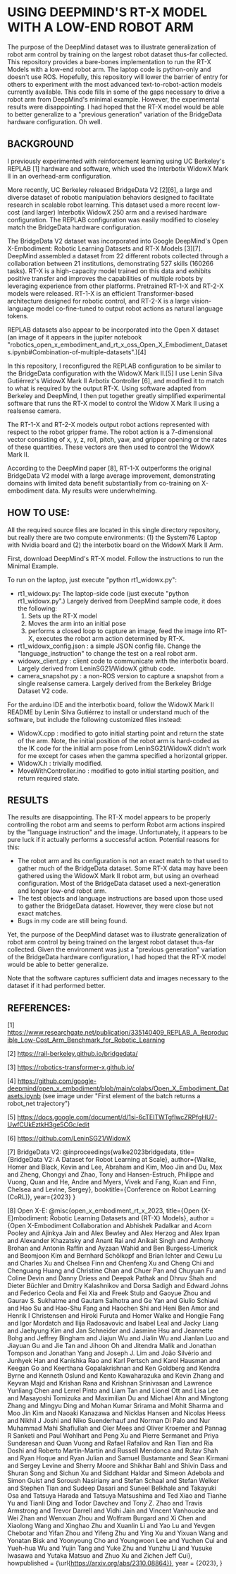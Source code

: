 # USING DEEPMIND'S RT-X MODEL WITH A LOW-END ROBOT ARM

The purpose of the DeepMind dataset was to illustrate generalization of robot arm control by training on the largest robot dataset thus-far collected.  This repository provides a bare-bones implementation to run the RT-X Models with a low-end robot arm. The laptop code is python-only and doesn't use ROS.  Hopefully, this repository will lower the barrier of entry for others to experiment with the most advanced text-to-robot-action models currently available. This code fills in some of the gaps necessary to drive a robot arm from DeepMind's minimal example.  However, the experimental results were disappointing. I had hoped that the RT-X model would be able to better generalize to a "previous generation" variation of the BridgeData hardware configuration.  Oh well.

## BACKGROUND

I previously experimented with reinforcement learning using UC Berkeley's REPLAB [1] hardware and software, which used the Interbotix WidowX Mark II in an overhead-arm configuration. 

More recently, UC Berkeley released BridgeData V2 [2][6], a large and diverse dataset of robotic manipulation behaviors designed to facilitate research in scalable robot learning. This dataset used a more recent low-cost (and larger) Interbotix WidowX 250 arm and a revised hardware configuration. The REPLAB configuration was easily modified to closeley match the BridgeData hardware configuration.

The BridgeData V2 dataset was incorporated into Google DeepMind's Open X-Embodiment: Robotic Learning Datasets and RT-X Models [3][7]. DeepMind assembled a dataset from 22 different robots collected through a collaboration between 21 institutions, demonstrating 527 skills (160266 tasks). RT-X is a high-capacity model trained on this data and exhibits positive transfer and improves the capabilities of multiple robots by leveraging experience from other platforms. Pretrained RT-1-X and RT-2-X models were released.  RT-1-X is an efficient Transformer-based architecture designed for robotic control, and RT-2-X is a large vision-language model co-fine-tuned to output robot actions as natural language tokens.  

REPLAB datasets also appear to be incorporated into the Open X dataset (an image of it appears in the jupiter notebook "robotics_open_x_embodiment_and_rt_x_oss_Open_X_Embodiment_Datasets.ipynb#Combination-of-multiple-datasets".)[4]

In this repository, I reconfigured the REPLAB configuration to be similar to the BridgeData configuration with the WidowX Mark II.[5]  I use Lenin Silva Gutiérrez's WidowX Mark II Arbotix Controller [6], and modified it to match to what is required by the output RT-X.  Using software adapted from Berkeley and DeepMind, I then put together greatly simplified experimental software that runs the RT-X model to control the Widow X Mark II using a realsense camera.

The RT-1-X and RT-2-X models output robot actions represented with respect to the robot gripper frame. The robot action is a 7-dimensional vector consisting of x, y, z, roll, pitch, yaw, and gripper opening or the rates of these quantities. These vectors are then used to control the WidowX Mark II.

According to the DeepMind paper [8], RT-1-X outperforms the original BridgeData V2 model with a large average improvement, demonstrating domains with limited data benefit substantially from co-training on X-embodiment data.  My results were underwhelming.

## HOW TO USE:

All the required source files are located in this single directory repository, but really there are two compute environments: (1) the System76 Laptop with Nvidia board and (2) the interbotix board on the WidowX Mark II Arm.
  
First, download DeepMind's RT-X model.  Follow the instructions to run the Minimal Example.

To run on the laptop, just execute "python rt1_widowx.py":
 - rt1_widowx.py: The laptop-side code (just execute "python rt1_widowx.py".) Largely derived from DeepMind sample code, it does the following:
   1. Sets up the RT-X model
   2. Moves the arm into an initial pose
   3. performs a closed loop to capture an image, feed the image into RT-X, executes the robot arm action determined by RT-X.  
 - rt1_widowx_config.json : a simple JSON config file. Change the "language_instruction" to change the test on a real robot arm.
 - widowx_client.py : client code to communicate with the interbotix board. Largely derived from LeninSG21/WidowX github code. 
 - camera_snapshot.py : a non-ROS version to capture a snapshot from a single realsense camera. Largely derived from the Berkeley Bridge Dataset V2 code.

For the arduino IDE and the interbotix board, follow the WidowX Mark II README by Lenin Silva Gutiérrez to install or understand much of the software, but include the following customized files instead: 
 - WidowX.cpp : modified to goto initial starting point and return the state of the arm.  Note, the initial position of the robot arm is hard-coded as the IK code for the initial arm pose from LeninSG21/WidowX didn't work for me except for cases when the gamma specified a horizontal gripper.
 - WidowX.h : trivially modified.
 - MoveWithController.ino : modified to goto initial starting position, and return required state.

## RESULTS

The results are disappointing.  The RT-X model appears to be properly controlling the robot arm and seems to perform Robot arm actions inspired by the "language instruction" and the image. Unfortunately, it appears to be pure luck if it actually performs a successful action.  Potential reasons for this:
  - The robot arm and its configuration is not an exact match to that used to gather much of the BridgeData dataset.  Some RT-X data may have been gathered using the WidowX Mark II robot arm, but using an overhead configuration. Most of the BridgeData dataset used a next-generation and longer low-end robot arm.  
  - The test objects and language instructions are based upon those used to gather the BridgeData dataset.  However, they were close but not exact matches.
  - Bugs in my code are still being found.

Yet, the purpose of the DeepMind dataset was to illustrate generalization of robot arm control by being trained on the largest robot dataset thus-far collected. Given the environment was just a "previous generation" variation of the BridgeData hardware configuration, I had hoped that the RT-X model would be able to better generalize.

Note that the software captures sufficient data and images necessary to the dataset if it had performed better. 

## REFERENCES:

[1] https://www.researchgate.net/publication/335140409_REPLAB_A_Reproducible_Low-Cost_Arm_Benchmark_for_Robotic_Learning

[2] https://rail-berkeley.github.io/bridgedata/

[3] https://robotics-transformer-x.github.io/

[4] https://github.com/google-deepmind/open_x_embodiment/blob/main/colabs/Open_X_Embodiment_Datasets.ipynb (see image under "First element of the batch returns a robot_net trajectory")

[5] https://docs.google.com/document/d/1si-6cTElTWTgflwcZRPfgHU7-UwfCUkEztkH3ge5CGc/edit

[6] https://github.com/LeninSG21/WidowX

[7] BridgeData V2:
@inproceedings{walke2023bridgedata,
  title={BridgeData V2: A Dataset for Robot Learning at Scale},
  author={Walke, Homer and Black, Kevin and Lee, Abraham and Kim, Moo Jin and Du, Max and Zheng, Chongyi and Zhao, Tony and Hansen-Estruch, Philippe and Vuong, Quan and He, Andre and Myers, Vivek and Fang, Kuan and Finn, Chelsea and Levine, Sergey},
  booktitle={Conference on Robot Learning (CoRL)},
  year={2023}
}

[8] Open X-E:
@misc{open_x_embodiment_rt_x_2023,
title={Open {X-E}mbodiment: Robotic Learning Datasets and {RT-X} Models},
author = {Open X-Embodiment Collaboration and Abhishek Padalkar and Acorn Pooley and Ajinkya Jain and Alex Bewley and Alex Herzog and Alex Irpan and Alexander Khazatsky and Anant Rai and Anikait Singh and Anthony Brohan and Antonin Raffin and Ayzaan Wahid and Ben Burgess-Limerick and Beomjoon Kim and Bernhard Schölkopf and Brian Ichter and Cewu Lu and Charles Xu and Chelsea Finn and Chenfeng Xu and Cheng Chi and Chenguang Huang and Christine Chan and Chuer Pan and Chuyuan Fu and Coline Devin and Danny Driess and Deepak Pathak and Dhruv Shah and Dieter Büchler and Dmitry Kalashnikov and Dorsa Sadigh and Edward Johns and Federico Ceola and Fei Xia and Freek Stulp and Gaoyue Zhou and Gaurav S. Sukhatme and Gautam Salhotra and Ge Yan and Giulio Schiavi and Hao Su and Hao-Shu Fang and Haochen Shi and Heni Ben Amor and Henrik I Christensen and Hiroki Furuta and Homer Walke and Hongjie Fang and Igor Mordatch and Ilija Radosavovic and Isabel Leal and Jacky Liang and Jaehyung Kim and Jan Schneider and Jasmine Hsu and Jeannette Bohg and Jeffrey Bingham and Jiajun Wu and Jialin Wu and Jianlan Luo and Jiayuan Gu and Jie Tan and Jihoon Oh and Jitendra Malik and Jonathan Tompson and Jonathan Yang and Joseph J. Lim and João Silvério and Junhyek Han and Kanishka Rao and Karl Pertsch and Karol Hausman and Keegan Go and Keerthana Gopalakrishnan and Ken Goldberg and Kendra Byrne and Kenneth Oslund and Kento Kawaharazuka and Kevin Zhang and Keyvan Majd and Krishan Rana and Krishnan Srinivasan and Lawrence Yunliang Chen and Lerrel Pinto and Liam Tan and Lionel Ott and Lisa Lee and Masayoshi Tomizuka and Maximilian Du and Michael Ahn and Mingtong Zhang and Mingyu Ding and Mohan Kumar Srirama and Mohit Sharma and Moo Jin Kim and Naoaki Kanazawa and Nicklas Hansen and Nicolas Heess and Nikhil J Joshi and Niko Suenderhauf and Norman Di Palo and Nur Muhammad Mahi Shafiullah and Oier Mees and Oliver Kroemer and Pannag R Sanketi and Paul Wohlhart and Peng Xu and Pierre Sermanet and Priya Sundaresan and Quan Vuong and Rafael Rafailov and Ran Tian and Ria Doshi and Roberto Martín-Martín and Russell Mendonca and Rutav Shah and Ryan Hoque and Ryan Julian and Samuel Bustamante and Sean Kirmani and Sergey Levine and Sherry Moore and Shikhar Bahl and Shivin Dass and Shuran Song and Sichun Xu and Siddhant Haldar and Simeon Adebola and Simon Guist and Soroush Nasiriany and Stefan Schaal and Stefan Welker and Stephen Tian and Sudeep Dasari and Suneel Belkhale and Takayuki Osa and Tatsuya Harada and Tatsuya Matsushima and Ted Xiao and Tianhe Yu and Tianli Ding and Todor Davchev and Tony Z. Zhao and Travis Armstrong and Trevor Darrell and Vidhi Jain and Vincent Vanhoucke and Wei Zhan and Wenxuan Zhou and Wolfram Burgard and Xi Chen and Xiaolong Wang and Xinghao Zhu and Xuanlin Li and Yao Lu and Yevgen Chebotar and Yifan Zhou and Yifeng Zhu and Ying Xu and Yixuan Wang and Yonatan Bisk and Yoonyoung Cho and Youngwoon Lee and Yuchen Cui and Yueh-hua Wu and Yujin Tang and Yuke Zhu and Yunzhu Li and Yusuke Iwasawa and Yutaka Matsuo and Zhuo Xu and Zichen Jeff Cui},
howpublished  = {\url{https://arxiv.org/abs/2310.08864}},
year = {2023},
}

